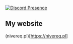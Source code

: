 [![Discord Presence](https://lanyard.cnrad.dev/api/1305678814046588949?hideActivity=whenNotUsed)](https://discord.com/users/1305678814046588949)

## My website
(nivereq.pl)[https://nivereq.pl]